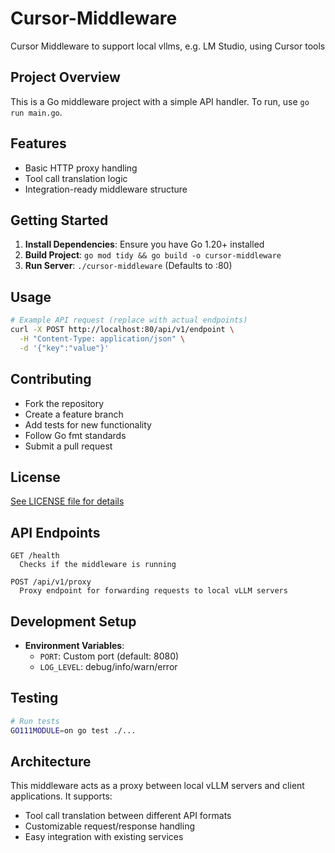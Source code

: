 # Cursor-Middleware
Cursor Middleware to support local vllms, e.g. LM Studio, using Cursor tools

## Project Overview
This is a Go middleware project with a simple API handler. To run, use `go run main.go`.

## Features
- Basic HTTP proxy handling
- Tool call translation logic
- Integration-ready middleware structure

## Getting Started
1. **Install Dependencies**: Ensure you have Go 1.20+ installed
2. **Build Project**: `go mod tidy && go build -o cursor-middleware`
3. **Run Server**: `./cursor-middleware` (Defaults to :80)

## Usage
```bash
# Example API request (replace with actual endpoints)
curl -X POST http://localhost:80/api/v1/endpoint \
  -H "Content-Type: application/json" \
  -d '{"key":"value"}'
```

## Contributing
- Fork the repository
- Create a feature branch
- Add tests for new functionality
- Follow Go fmt standards
- Submit a pull request

## License
[See LICENSE file for details](LICENSE)

## API Endpoints
```api
GET /health
  Checks if the middleware is running

POST /api/v1/proxy
  Proxy endpoint for forwarding requests to local vLLM servers
```

## Development Setup
- **Environment Variables**: 
  - `PORT`: Custom port (default: 8080)
  - `LOG_LEVEL`: debug/info/warn/error

## Testing
```bash
# Run tests
GO111MODULE=on go test ./...
```

## Architecture
This middleware acts as a proxy between local vLLM servers and client applications. It supports:
- Tool call translation between different API formats
- Customizable request/response handling
- Easy integration with existing services
